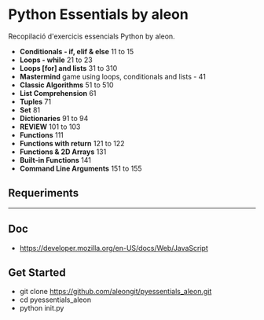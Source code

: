 # Python Essentials by aleon

Recopilació d'exercicis essencials Python by aleon.

- **Conditionals - if, elif & else** 11 to 15
- **Loops - while** 21 to 23
- **Loops [for] and lists** 31 to 310
- **Mastermind** game using loops, conditionals and lists - 41
- **Classic Algorithms** 51 to 510
- **List Comprehension** 61
- **Tuples** 71
- **Set** 81
- **Dictionaries** 91 to 94
- **REVIEW** 101 to 103
- **Functions** 111
- **Functions with return** 121 to 122
- **Functions & 2D Arrays** 131
- **Built-in Functions** 141
- **Command Line Arguments** 151 to 155

## Requeriments

***


## Doc
- https://developer.mozilla.org/en-US/docs/Web/JavaScript



## Get Started
- git clone https://github.com/aleongit/pyessentials_aleon.git
- cd pyessentials_aleon
- python init.py

